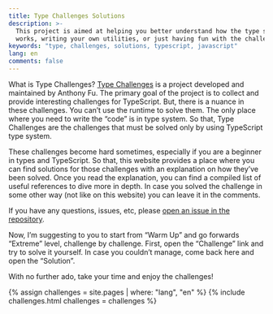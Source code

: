 ```yaml
---
title: Type Challenges Solutions
description: >-
  This project is aimed at helping you better understand how the type system
  works, writing your own utilities, or just having fun with the challenges.
keywords: "type, challenges, solutions, typescript, javascript"
lang: en
comments: false
---
```


What is Type Challenges?
[Type Challenges](https://github.com/type-challenges/type-challenges) is a project developed and maintained by Anthony Fu.
The primary goal of the project is to collect and provide interesting challenges for TypeScript.
But, there is a nuance in these challenges.
You can’t use the runtime to solve them.
The only place where you need to write the “code” is in type system.
So that, Type Challenges are the challenges that must be solved only by using TypeScript type system.

These challenges become hard sometimes, especially if you are a beginner in types and TypeScript.
So that, this website provides a place where you can find solutions for those challenges with an explanation on how they’ve been solved.
Once you read the explanation, you can find a compiled list of useful references to dive more in depth.
In case you solved the challenge in some other way (not like on this website) you can leave it in the comments.

If you have any questions, issues, etc, please [open an issue in the repository](https://github.com/ghaiklor/type-challenges-solutions/issues).

Now, I’m suggesting to you to start from “Warm Up” and go forwards “Extreme” level, challenge by challenge.
First, open the “Challenge” link and try to solve it yourself.
In case you couldn’t manage, come back here and open the “Solution”.

With no further ado, take your time and enjoy the challenges!

{% assign challenges = site.pages | where: "lang", "en" %}
{% include challenges.html challenges = challenges %}
